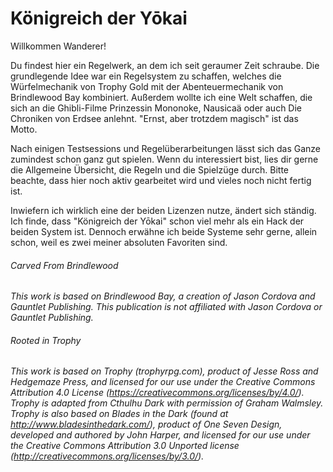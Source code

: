 # Königreich der Yōkai

Willkommen Wanderer!

Du findest hier ein Regelwerk, an dem ich seit geraumer Zeit schraube. Die grundlegende Idee war ein Regelsystem zu schaffen, welches die Würfelmechanik von Trophy Gold mit der Abenteuermechanik von Brindlewood Bay kombiniert. Außerdem wollte ich eine Welt schaffen, die sich an die Ghibli-Filme Prinzessin Mononoke, Nausicaä oder auch Die Chroniken von Erdsee anlehnt. "Ernst, aber trotzdem magisch" ist das Motto.

Nach einigen Testsessions und Regelüberarbeitungen lässt sich das Ganze zumindest schon ganz gut spielen. Wenn du interessiert bist, lies dir gerne die Allgemeine Übersicht, die Regeln und die Spielzüge durch. Bitte beachte, dass hier noch aktiv gearbeitet wird und vieles noch nicht fertig ist.

Inwiefern ich wirklich eine der beiden Lizenzen nutze, ändert sich ständig. Ich finde, dass "Königreich der Yōkai" schon viel mehr als ein Hack der beiden System ist. Dennoch erwähne ich beide Systeme sehr gerne, allein schon, weil es zwei meiner absoluten Favoriten sind.

###### Carved From Brindlewood

*This work is based on Brindlewood Bay, a creation of Jason Cordova and Gauntlet Publishing. This publication is not affiliated with Jason Cordova or Gauntlet Publishing.*

###### Rooted in Trophy

*This work is based on Trophy (trophyrpg.com), product of Jesse Ross  and Hedgemaze Press, and licensed for our use under the Creative Commons Attribution 4.0 License (https://creativecommons.org/licenses/by/4.0/). Trophy is adapted from Cthulhu Dark with permission of Graham Walmsley. Trophy is also based on Blades in the Dark (found at  http://www.bladesinthedark.com/), product of One Seven Design, developed and authored by John Harper, and licensed for our use under the  Creative Commons Attribution 3.0 Unported license  (http://creativecommons.org/licenses/by/3.0/).*
